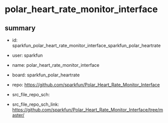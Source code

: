 # polar_heart_rate_monitor_interface
 
## summary 
* id: sparkfun_polar_heart_rate_monitor_interface_sparkfun_polar_heartrate
* user: sparkfun
* name: polar_heart_rate_monitor_interface
* board: sparkfun_polar_heartrate
* repo: https://github.com/sparkfun/Polar_Heart_Rate_Monitor_Interface



* src_file_repo_sch: 
* src_file_repo_sch_link: https://github.com/sparkfun/Polar_Heart_Rate_Monitor_Interface/tree/master/






